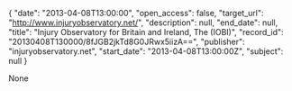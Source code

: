 {
  "date": "2013-04-08T13:00:00", 
  "open_access": false, 
  "target_url": "http://www.injuryobservatory.net/", 
  "description": null, 
  "end_date": null, 
  "title": "Injury Observatory for Britain and Ireland, The (IOBI)", 
  "record_id": "20130408T130000/8fJGB2jkTd8G0JRwx5iizA==", 
  "publisher": "injuryobservatory.net", 
  "start_date": "2013-04-08T13:00:00Z", 
  "subject": null
}

None
